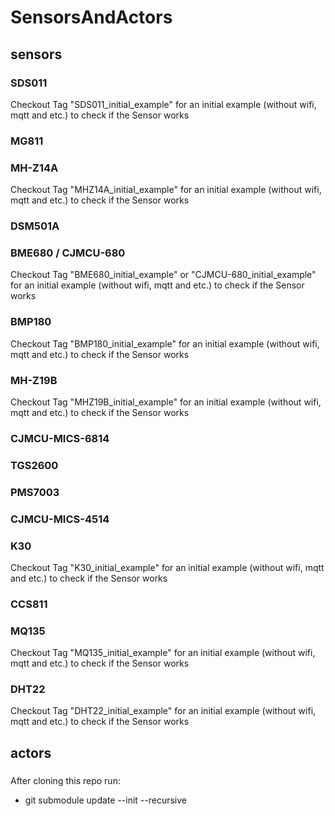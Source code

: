 # SensorsAndActors
## sensors
### SDS011
Checkout Tag "SDS011_initial_example" for an initial example (without wifi, mqtt and etc.) to check if the Sensor works
### MG811
### MH-Z14A
Checkout Tag "MHZ14A_initial_example" for an initial example (without wifi, mqtt and etc.) to check if the Sensor works
### DSM501A
### BME680 / CJMCU-680
Checkout Tag "BME680_initial_example" or "CJMCU-680_initial_example" for an initial example (without wifi, mqtt and etc.) to check if the Sensor works
### BMP180
Checkout Tag "BMP180_initial_example" for an initial example (without wifi, mqtt and etc.) to check if the Sensor works
### MH-Z19B
Checkout Tag "MHZ19B_initial_example" for an initial example (without wifi, mqtt and etc.) to check if the Sensor works
### CJMCU-MICS-6814
### TGS2600
### PMS7003
### CJMCU-MICS-4514
### K30
Checkout Tag "K30_initial_example" for an initial example (without wifi, mqtt and etc.) to check if the Sensor works
### CCS811
### MQ135
Checkout Tag "MQ135_initial_example" for an initial example (without wifi, mqtt and etc.) to check if the Sensor works
### DHT22
Checkout Tag "DHT22_initial_example" for an initial example (without wifi, mqtt and etc.) to check if the Sensor works
## actors
###

After cloning this repo run:
* git submodule update --init --recursive
